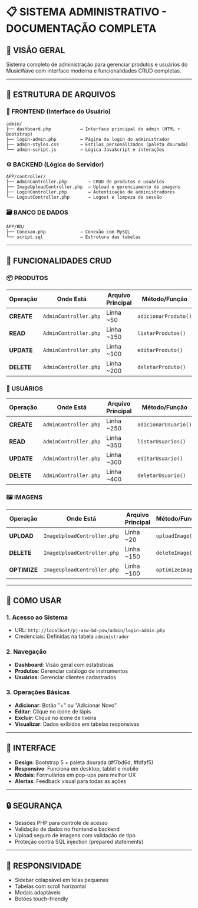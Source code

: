 # 📋 SISTEMA ADMINISTRATIVO - DOCUMENTAÇÃO COMPLETA

## 🎯 VISÃO GERAL
Sistema completo de administração para gerenciar produtos e usuários do MusicWave com interface moderna e funcionalidades CRUD completas.

---

## 📁 ESTRUTURA DE ARQUIVOS

### 🎨 FRONTEND (Interface do Usuário)
```
admin/
├── dashboard.php           → Interface principal do admin (HTML + Bootstrap)
├── login-admin.php         → Página de login do administrador
├── admin-styles.css        → Estilos personalizados (paleta dourada)
└── admin-script.js         → Lógica JavaScript e interações
```

### ⚙️ BACKEND (Lógica do Servidor)
```
APP/controller/
├── AdminController.php        → CRUD de produtos e usuários
├── ImageUploadController.php  → Upload e gerenciamento de imagens
├── LoginController.php        → Autenticação de administradores
└── LogoutController.php       → Logout e limpeza de sessão
```

### 🗃️ BANCO DE DADOS
```
APP/BD/
├── Conexao.php             → Conexão com MySQL
└── script.sql              → Estrutura das tabelas
```

---

## 🔧 FUNCIONALIDADES CRUD

### 📦 PRODUTOS
| Operação | Onde Está | Arquivo Principal | Método/Função |
|----------|-----------|-------------------|---------------|
| **CREATE** | `AdminController.php` | Linha ~50 | `adicionarProduto()` |
| **READ** | `AdminController.php` | Linha ~150 | `listarProdutos()` |
| **UPDATE** | `AdminController.php` | Linha ~100 | `editarProduto()` |
| **DELETE** | `AdminController.php` | Linha ~200 | `deletarProduto()` |

### 👥 USUÁRIOS
| Operação | Onde Está | Arquivo Principal | Método/Função |
|----------|-----------|-------------------|---------------|
| **CREATE** | `AdminController.php` | Linha ~250 | `adicionarUsuario()` |
| **READ** | `AdminController.php` | Linha ~350 | `listarUsuarios()` |
| **UPDATE** | `AdminController.php` | Linha ~300 | `editarUsuario()` |
| **DELETE** | `AdminController.php` | Linha ~400 | `deletarUsuario()` |

### 🖼️ IMAGENS
| Operação | Onde Está | Arquivo Principal | Método/Função |
|----------|-----------|-------------------|---------------|
| **UPLOAD** | `ImageUploadController.php` | Linha ~20 | `uploadImage()` |
| **DELETE** | `ImageUploadController.php` | Linha ~150 | `deleteImage()` |
| **OPTIMIZE** | `ImageUploadController.php` | Linha ~100 | `optimizeImage()` |

---

## 🚀 COMO USAR

### 1. Acesso ao Sistema
- URL: `http://localhost/pj-asw-bd-psw/admin/login-admin.php`
- Credenciais: Definidas na tabela `administrador`

### 2. Navegação
- **Dashboard**: Visão geral com estatísticas
- **Produtos**: Gerenciar catálogo de instrumentos
- **Usuários**: Gerenciar clientes cadastrados

### 3. Operações Básicas
- **Adicionar**: Botão "+" ou "Adicionar Novo"
- **Editar**: Clique no ícone de lápis
- **Excluir**: Clique no ícone de lixeira
- **Visualizar**: Dados exibidos em tabelas responsivas

---

## 🎨 INTERFACE
- **Design**: Bootstrap 5 + paleta dourada (#f7bd6d, #fdfaf5)
- **Responsivo**: Funciona em desktop, tablet e mobile
- **Modais**: Formulários em pop-ups para melhor UX
- **Alertas**: Feedback visual para todas as ações

---

## 🔒 SEGURANÇA
- Sessões PHP para controle de acesso
- Validação de dados no frontend e backend
- Upload seguro de imagens com validação de tipo
- Proteção contra SQL injection (prepared statements)

---

## 📱 RESPONSIVIDADE
- Sidebar colapsável em telas pequenas
- Tabelas com scroll horizontal
- Modais adaptáveis
- Botões touch-friendly
